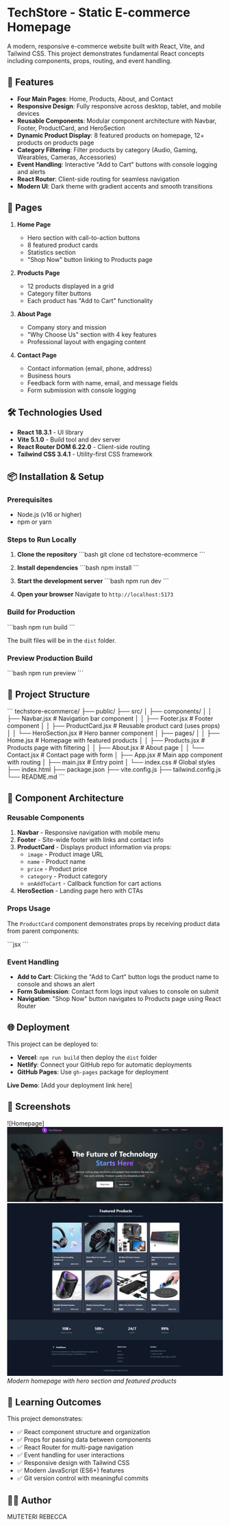 # TechStore - Static E-commerce Homepage

A modern, responsive e-commerce website built with React, Vite, and Tailwind CSS. This project demonstrates fundamental React concepts including components, props, routing, and event handling.

## 🚀 Features

- **Four Main Pages**: Home, Products, About, and Contact
- **Responsive Design**: Fully responsive across desktop, tablet, and mobile devices
- **Reusable Components**: Modular component architecture with Navbar, Footer, ProductCard, and HeroSection
- **Dynamic Product Display**: 8 featured products on homepage, 12+ products on products page
- **Category Filtering**: Filter products by category (Audio, Gaming, Wearables, Cameras, Accessories)
- **Event Handling**: Interactive "Add to Cart" buttons with console logging and alerts
- **React Router**: Client-side routing for seamless navigation
- **Modern UI**: Dark theme with gradient accents and smooth transitions

## 📄 Pages

1. **Home Page**
   - Hero section with call-to-action buttons
   - 8 featured product cards
   - Statistics section
   - "Shop Now" button linking to Products page

2. **Products Page**
   - 12 products displayed in a grid
   - Category filter buttons
   - Each product has "Add to Cart" functionality

3. **About Page**
   - Company story and mission
   - "Why Choose Us" section with 4 key features
   - Professional layout with engaging content

4. **Contact Page**
   - Contact information (email, phone, address)
   - Business hours
   - Feedback form with name, email, and message fields
   - Form submission with console logging

## 🛠️ Technologies Used

- **React 18.3.1** - UI library
- **Vite 5.1.0** - Build tool and dev server
- **React Router DOM 6.22.0** - Client-side routing
- **Tailwind CSS 3.4.1** - Utility-first CSS framework

## 📦 Installation & Setup

### Prerequisites
- Node.js (v16 or higher)
- npm or yarn

### Steps to Run Locally

1. **Clone the repository**
   \`\`\`bash
   git clone <your-repo-url>
   cd techstore-ecommerce
   \`\`\`

2. **Install dependencies**
   \`\`\`bash
   npm install
   \`\`\`

3. **Start the development server**
   \`\`\`bash
   npm run dev
   \`\`\`

4. **Open your browser**
   Navigate to `http://localhost:5173`

### Build for Production

\`\`\`bash
npm run build
\`\`\`

The built files will be in the `dist` folder.

### Preview Production Build

\`\`\`bash
npm run preview
\`\`\`

## 📁 Project Structure

\`\`\`
techstore-ecommerce/
├── public/
├── src/
│   ├── components/
│   │   ├── Navbar.jsx          # Navigation bar component
│   │   ├── Footer.jsx          # Footer component
│   │   ├── ProductCard.jsx     # Reusable product card (uses props)
│   │   └── HeroSection.jsx     # Hero banner component
│   ├── pages/
│   │   ├── Home.jsx            # Homepage with featured products
│   │   ├── Products.jsx        # Products page with filtering
│   │   ├── About.jsx           # About page
│   │   └── Contact.jsx         # Contact page with form
│   ├── App.jsx                 # Main app component with routing
│   ├── main.jsx                # Entry point
│   └── index.css               # Global styles
├── index.html
├── package.json
├── vite.config.js
├── tailwind.config.js
└── README.md
\`\`\`

## 🎨 Component Architecture

### Reusable Components

1. **Navbar** - Responsive navigation with mobile menu
2. **Footer** - Site-wide footer with links and contact info
3. **ProductCard** - Displays product information via props:
   - `image` - Product image URL
   - `name` - Product name
   - `price` - Product price
   - `category` - Product category
   - `onAddToCart` - Callback function for cart actions
4. **HeroSection** - Landing page hero with CTAs

### Props Usage

The `ProductCard` component demonstrates props by receiving product data from parent components:

\`\`\`jsx
<ProductCard
  image="/path/to/image.jpg"
  name="Product Name"
  price={299}
  category="Electronics"
  onAddToCart={handleAddToCart}
/>
\`\`\`

### Event Handling

- **Add to Cart**: Clicking the "Add to Cart" button logs the product name to console and shows an alert
- **Form Submission**: Contact form logs input values to console on submit
- **Navigation**: "Shop Now" button navigates to Products page using React Router

## 🌐 Deployment

This project can be deployed to:
- **Vercel**: `npm run build` then deploy the `dist` folder
- **Netlify**: Connect your GitHub repo for automatic deployments
- **GitHub Pages**: Use `gh-pages` package for deployment

**Live Demo**: [Add your deployment link here]

## 📸 Screenshots

![Homepage]
![alt text](image.png)
![alt text](image-1.png)
*Modern homepage with hero section and featured products*

## 🎯 Learning Outcomes

This project demonstrates:
- ✅ React component structure and organization
- ✅ Props for passing data between components
- ✅ React Router for multi-page navigation
- ✅ Event handling for user interactions
- ✅ Responsive design with Tailwind CSS
- ✅ Modern JavaScript (ES6+) features
- ✅ Git version control with meaningful commits

## 👨‍💻 Author

MUTETERI REBECCA

